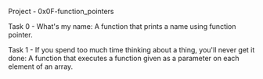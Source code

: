 Project - 0x0F-function_pointers

Task 0 - What's my name: A function that prints a name using function pointer.

Task 1 - If you spend too much time thinking about a thing, you'll never get it done: A function that executes a function given as a parameter on each element of an array.
